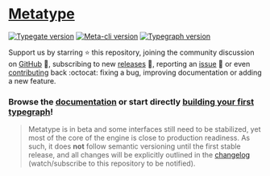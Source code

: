 # [Metatype](https://metatype.dev/?utm_source=github&utm_medium=readme&utm_campaign=metatype)

[![Typegate version](https://ghcr-badge.deta.dev/metatypedev/typegate/latest_tag?trim=major&label=typegate)](https://github.com/metatypedev/metatype/pkgs/container/typegate)
[![Meta-cli version](https://img.shields.io/github/v/release/metatypedev/metatype?include_prereleases&label=meta-cli)](https://github.com/metatypedev/metatype/releases)
[![Typegraph version](https://img.shields.io/pypi/v/typegraph?label=typegraph)](https://pypi.org/project/typegraph/)

Support us by starring ⭐ this repository, joining the community discussion on
[GitHub](https://github.com/metatypedev/metatype/discussions) 💬, subscribing to
new [releases](https://github.com/metatypedev/metatype/releases) 🔔, reporting
an [issue](https://github.com/metatypedev/metatype/issues) 🐛 or even
[contributing](https://github.com/metatypedev/metatype/pulls) back :octocat:
fixing a bug, improving documentation or adding a new feature.

### Browse the [documentation](https://metatype.dev?utm_source=github&utm_medium=readme&utm_campaign=metatype) or start directly [building your first typegraph](https://metatype.dev/docs/tutorials/getting-started?utm_source=github&utm_medium=readme&utm_campaign=metatype)!

> Metatype is in beta and some interfaces still need to be stabilized, yet most
> of the core of the engine is close to production readiness. As such, it does
> **not** follow semantic versioning until the first stable release, and all
> changes will be explicitly outlined in the
> [changelog](https://github.com/metatypedev/metatype/releases) (watch/subscribe
> to this repository to be notified).
